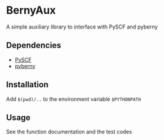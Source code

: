 # BernyAux

A simple auxiliary library to interface with PySCF and pyberny

## Dependencies
* [PySCF](https://github.com/sunqm/pyscf)
* [pyberny](https://github.com/azag0/pyberny)

## Installation
Add `$(pwd)/..` to the environment variable `$PYTHONPATH`

## Usage
See the function documentation and the test codes
